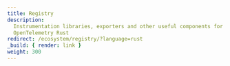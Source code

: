 ```yaml
---
title: Registry
description:
  Instrumentation libraries, exporters and other useful components for
  OpenTelemetry Rust
redirect: /ecosystem/registry/?language=rust
_build: { render: link }
weight: 300
---
```

